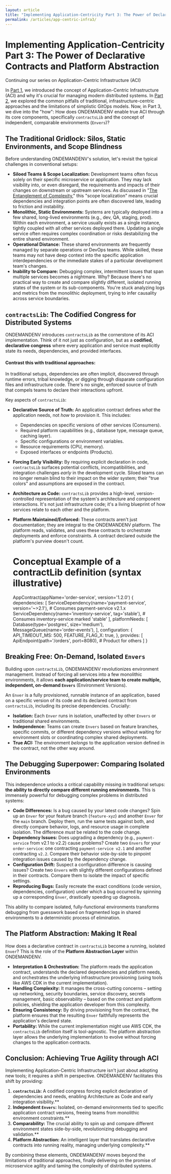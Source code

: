 ```yaml
---
layout: article
title: "Implementing Application-Centricity Part 3: The Power of Declarative Contracts and Platform Abstraction"
permalink: /articles/app-centric-infra3/
---
```



# Implementing Application-Centricity Part 3: The Power of Declarative Contracts and Platform Abstraction

Continuing our series on Application-Centric Infrastructure (ACI)

In [Part 1](embracing-application-centric-infrastructure-cloud-1.html), we introduced the concept of Application-Centric Infrastructure (ACI) and why it's crucial for managing modern distributed systems. In [Part 2](aws-cdk-eks-falling-short-multi-account-kubernetes.html), we explored the common pitfalls of traditional, infrastructure-centric approaches and the limitations of simplistic GitOps models. Now, in Part 3, we dive into the "how": How does ONDEMANDENV enable true ACI through its core components, specifically `contractsLib` and the concept of independent, comparable environments (`Envers`)?

## The Traditional Gridlock: Silos, Static Environments, and Scope Blindness

Before understanding ONDEMANDENV's solution, let's revisit the typical challenges in conventional setups:
  * **Siloed Teams & Scope Localization:** Development teams often focus solely on their specific microservice or application. They may lack visibility into, or even disregard, the requirements and impacts of their changes on downstream or upstream services. As discussed in "[The Entanglement of Complexity](scope-localization-ambiguity.html)," this "scope localization" means crucial dependencies and integration points are often discovered late, leading to friction and instability.
  * **Monolithic, Static Environments:** Systems are typically deployed into a few shared, long-lived environments (e.g., dev, QA, staging, prod). Within each environment, a service usually exists as a single instance, tightly coupled with all other services deployed there. Updating a single service often requires complex coordination or risks destabilizing the entire shared environment.
  * **Operational Distance:** These shared environments are frequently managed by separate operations or DevOps teams. While skilled, these teams may not have deep context into the specific application interdependencies or the immediate stakes of a particular development team's changes.
  * **Inability to Compare:** Debugging complex, intermittent issues that span multiple services becomes a nightmare. Why? Because there's no practical way to create and compare slightly different, isolated running states of the system or its sub-components. You're stuck analyzing logs and metrics from the monolithic deployment, trying to infer causality across service boundaries.

## `contractsLib`: The Codified Congress for Distributed Systems

ONDEMANDENV introduces `contractsLib` as the cornerstone of its ACI implementation. Think of it not just as configuration, but as a **codified, declarative congress** where every application and service must explicitly state its needs, dependencies, and provided interfaces.

#### Contrast this with traditional approaches:

In traditional setups, dependencies are often implicit, discovered through runtime errors, tribal knowledge, or digging through disparate configuration files and infrastructure code. There's no single, enforced source of truth that compels teams to declare their interactions upfront.

Key aspects of `contractsLib`:
  * **Declarative Source of Truth:** An application contract defines *what* the application needs, not *how* to provision it. This includes:
    * Dependencies on specific versions of other services (Consumers).
    * Required platform capabilities (e.g., database type, message queue, caching layer).
    * Specific configurations or environment variables.
    * Resource requirements (CPU, memory).
    * Exposed interfaces or endpoints (Products).
  * **Forcing Early Visibility:** By requiring explicit declaration in code, `contractsLib` surfaces potential conflicts, incompatibilities, and integration challenges *early* in the development cycle. Siloed teams can no longer remain blind to their impact on the wider system; their "true colors" and assumptions are exposed in the contract.
  * **Architecture as Code:** `contractsLib` provides a high-level, version-controlled representation of the system's architecture and component interactions. It's not just infrastructure code; it's a living blueprint of how services relate to each other and the platform.
  * **Platform Maintained/Enforced:** These contracts aren't just documentation; they are integral to the ONDEMANDENV platform. The platform reads, validates, and uses these contracts to orchestrate deployments and enforce constraints. A contract declared outside the platform's purview doesn't count.



    # Conceptual Example of a contractLib definition (syntax illustrative)
    AppContract(appName='order-service', version='1.2.0') {
      dependencies: [
        ServiceDependency(name='payment-service', version='~>2.1'), # Consumes payment-service v2.1.x
        ServiceDependency(name='inventory-service', tag='stable'),   # Consumes inventory-service marked 'stable'
      ],
      platformNeeds: [
        Database(type='postgres', size='medium'),
        MessageQueue(name='order-events'),
      ],
      configuration: {
        API_TIMEOUT_MS: 500,
        FEATURE_FLAG_X: true,
      },
      provides: [
        ApiEndpoint(path='/orders', port=8080), # Product for others
      ]
    }


## Breaking Free: On-Demand, Isolated `Envers`

Building upon `contractsLib`, ONDEMANDENV revolutionizes environment management. Instead of forcing all services into a few monolithic environments, it allows **each application/service team to create multiple, independent, on-demand `Envers`** (Environment Versions).

An `Enver` is a fully provisioned, runnable instance of an application, based on a specific version of its code and its declared contract from `contractsLib`, including its precise dependencies. Crucially:
  * **Isolation:** Each `Enver` runs in isolation, unaffected by other `Envers` or traditional shared environments.
  * **Independence:** Teams can create `Envers` based on feature branches, specific commits, or different dependency versions without waiting for environment slots or coordinating complex shared deployments.
  * **True ACI:** The environment *belongs* to the application version defined in the contract, not the other way around.

## The Debugging Superpower: Comparing Isolated Environments

This independence unlocks a critical capability missing in traditional setups: **the ability to directly compare different running environments.** This is immensely powerful for debugging complex problems in distributed systems:
  * **Code Differences:** Is a bug caused by your latest code changes? Spin up an `Enver` for your feature branch (`feature-xyz`) and another `Enver` for the `main` branch. Deploy them, run the same tests against both, and directly compare behavior, logs, and resource usage in complete isolation. The difference *must* be related to the code change.
  * **Dependency Issues:** Does upgrading a dependency (e.g., `payment-service` from v2.1 to v2.2) cause problems? Create two `Envers` for your `order-service`: one contracting `payment-service v2.1` and another contracting `v2.2`. Compare their behavior side-by-side to pinpoint integration issues caused by the dependency change.
  * **Configuration Drift:** Suspect a configuration difference is causing issues? Create two `Envers` with slightly different configurations defined in their contracts. Compare them to isolate the impact of specific settings.
  * **Reproducing Bugs:** Easily recreate the exact conditions (code version, dependencies, configuration) under which a bug occurred by spinning up a corresponding `Enver`, drastically speeding up diagnosis.

This ability to compare isolated, fully-functional environments transforms debugging from guesswork based on fragmented logs in shared environments to a deterministic process of elimination.

## The Platform Abstraction: Making It Real

How does a declarative contract in `contractsLib` become a running, isolated `Enver`? This is the role of the **Platform Abstraction Layer** within ONDEMANDENV.
  * **Interpretation & Orchestration:** The platform reads the application contract, understands the declared dependencies and platform needs, and orchestrates the underlying infrastructure provisioning (using tools like AWS CDK in the current implementation).
  * **Handling Complexity:** It manages the cross-cutting concerns – setting up networking, security boundaries, service discovery, secrets management, basic observability – based on the contract and platform policies, shielding the application developer from this complexity.
  * **Ensuring Consistency:** By driving provisioning from the contract, the platform ensures that the resulting `Enver` faithfully represents the application's declared state.
  * **Portability:** While the current implementation might use AWS CDK, the `contractsLib` definition itself is tool-agnostic. The platform abstraction layer allows the underlying implementation to evolve without forcing changes to the application contracts.

## Conclusion: Achieving True Agility through ACI

Implementing Application-Centric Infrastructure isn't just about adopting new tools; it requires a shift in perspective. ONDEMANDENV facilitates this shift by providing:

  1. **`contractsLib`:** A codified congress forcing explicit declaration of dependencies and needs, enabling Architecture as Code and early integration visibility.**
  2. **Independent `Envers`:** Isolated, on-demand environments tied to specific application contract versions, freeing teams from monolithic environment constraints.**
  3. **Comparability:** The crucial ability to spin up and compare different environment states side-by-side, revolutionizing debugging and validation.**
  4. **Platform Abstraction:** An intelligent layer that translates declarative contracts into running reality, managing underlying complexity.**

By combining these elements, ONDEMANDENV moves beyond the limitations of traditional approaches, finally delivering on the promise of microservice agility and taming the complexity of distributed systems.